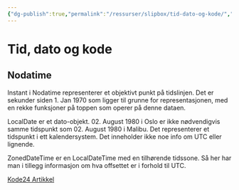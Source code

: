 ```yaml
---
{"dg-publish":true,"permalink":"/ressurser/slipbox/tid-dato-og-kode/","dgHomeLink":true,"dgPassFrontmatter":false}
---
```


# Tid, dato og kode

## Nodatime
Instant i Nodatime representerer et objektivt punkt på tidslinjen. Det er sekunder siden 1. Jan 1970 som ligger til grunne for representasjonen, med en rekke funksjoner på toppen som operer på denne dataen.

LocalDate er et dato-objekt. 02. August 1980 i Oslo er ikke nødvendigvis samme tidspunkt som 02. August 1980 i Malibu. Det representerer et tidspunkt i ett kalendersystem. Det inneholder ikke noe info om UTC eller lignende. 

ZonedDateTime er en LocalDateTime med en tilhørende tidssone. Så her har man i tillegg informasjon om hva offsettet er i forhold til UTC. 


[Kode24 Artikkel](https://www.kode24.no/guider/tid---hvor-vanskelig-kan-det-vaere/71490509)

